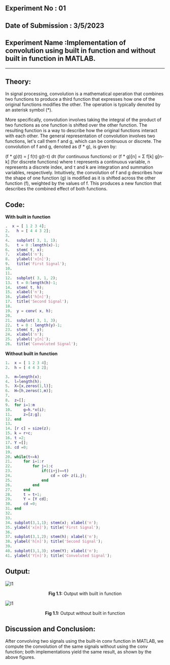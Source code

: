 ## Experiment No : 01

## Date of Submission : 3/5/2023

## Experiment Name :Implementation of convolution using built in function and without built in function in MATLAB.

---

## Theory:
In signal processing, convolution is a mathematical operation that combines two functions to produce a third function that expresses how one of the original functions modifies the other. The operation is typically denoted by an asterisk symbol (*).

More specifically, convolution involves taking the integral of the product of two functions as one function is shifted over the other function. The resulting function is a way to describe how the original functions interact with each other.
The general representation of convolution involves two functions, let's call them f and g, which can be continuous or discrete. The convolution of f and g, denoted as (f * g), is given by:

(f * g)(t) = ∫ f(τ) g(t-τ) dτ (for continuous functions)
or
(f * g)[n] = Σ f[k] g[n-k] (for discrete functions)
where t represents a continuous variable, n represents a discrete index, and τ and k are integration and summation variables, respectively.
Intuitively, the convolution of f and g describes how the shape of one function (g) is modified as it is shifted across the other function (f), weighted by the values of f. This produces a new function that describes the combined effect of both functions.

## Code:
<strong> With built in function </strong>
```matlab
.  x = [ 1 2 3 4];
2.	 h = [ 4 4 3 2];
3.	 
4.	 subplot( 3, 1, 1);
5.	 t = 0 :length(x)-1; 
6.	 stem( t, x);
7.	 xlabel('n');
8.	 ylabel('x[n]');
9.	 title('First Signal');
10.	
11.	 
12.	 subplot( 3, 1, 2);
13.	 t = 0:length(h)-1;
14.	 stem( t, h);
15.	 xlabel('n');
16.	 ylabel('h[n]');
17.	 title('Second Signal');
18.	 
19.	 y = conv( x, h);
20.	 
21.	 subplot( 3, 1, 3);
22.	 t = 0 : length(y)-1;
23.	 stem( t, y);
24.	 xlabel('n');
25.	 ylabel('y[n]');
26.	 title('Convoluted Signal');

```
<strong> Without built in function </strong>
```matlab
1.	x = [ 1 2 3 4];
2.	h = [ 4 4 3 2];

3.	m=length(x);
4.	l=length(h);
5.	X=[x,zeros(1,l)];
6.	H=[h,zeros(1,m)];
7.	
8.	z=[];
9.	for i=1:m
10.	    g=h.*x(i);
11.	    z=[z;g];
12.	end
13.	
14.	[r c] = size(z);
15.	k = r+c;
16.	t =2;
17.	Y =[];
18.	cd =0;
19.	
20.	while(t<=k)
21.	    for i=1:r
22.	        for j=1:c
23.	            if((i+j)==t)
24.	                cd = cd+ z(i,j);
25.	            end
26.	        end
27.	    end
28.	    t = t+1;
29.	    Y = [Y cd];
30.	    cd =0;
31.	end
32.	
33.	
34.	subplot(3,1,1); stem(x); xlabel('n');
35.	ylabel('x[n]'); title('First Signal');
36.	
37.	subplot(3,1,2); stem(h); xlabel('n');
38.	ylabel('h[n]'); title('Second Signal');
39.	
40.	subplot(3,1,3); stem(Y); xlabel('n');
41.	ylabel('Y[n]'); title('Convoluted Signal');

```

## Output:

![l1](https://github.com/Masum-1810009/DSP-Lab-Reports/assets/90197507/b5d75936-d280-4fce-96df-e8a7b1cc82c4)


<p style = "text-align: center">
  <strong>Fig 1.1:</strong> Output with built in function
</p>


![l1](https://github.com/Masum-1810009/DSP-Lab-Reports/assets/90197507/b5d75936-d280-4fce-96df-e8a7b1cc82c4)

<p style = "text-align: center">
  <strong>Fig 1.1:</strong> Output without built in function
</p>


## Discussion and Conclusion:

<p style="text-align: justify">

After convolving two signals using the built-in conv function in MATLAB, we compute the convolution of the same signals without using the conv function; both implementations yield the same result, as shown by the above figures.

</p>

